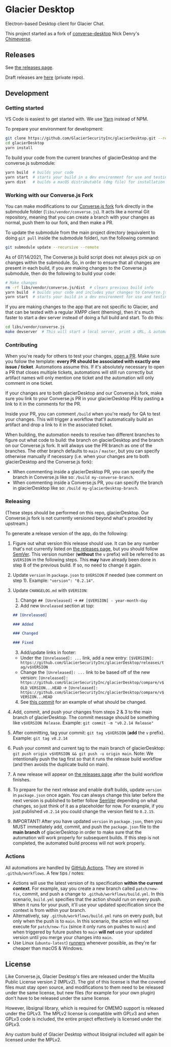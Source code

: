 # Glacier Desktop

Electron-based Desktop client for Glacier Chat.

This project started as a fork of [converse-desktop](https://github.com/conversejs/converse-desktop) Nick Denry's [Chimeverse](https://github.com/conversejs/converse-desktop).

## Releases

See [the releases page](https://github.com/GlacierSecurityInc/glacierDesktop-pub/releases).

Draft releases are [here](https://github.com/GlacierSecurityInc/glacierDesktop/releases) (private repo).

## Development

### Getting started

VS Code is easiest to get started with. We use [Yarn](https://classic.yarnpkg.com/lang/en/) instead of NPM.

To prepare your environment for development:
```bash
git clone https://github.com/GlacierSecurityInc/glacierDesktop.git --recurse-submodules
cd glacierDesktop
yarn install
```

To build your code from the current branches of glacierDesktop and the converse.js submodule:
```bash
yarn build  # builds your code 
yarn start  # starts your build in a dev environment for use and testing
yarn dist   # builds a macOS distributable (dmg file) for installation
```

### Working with our Converse.js Fork

You can make modifications to our [Converse.js fork](https://github.com/GlacierSecurityInc/converse.js) fork directly in the submodule folder (`libs/vendor/converse.js`). It acts like a normal Git repository, meaning that you can create a branch with your changes as normal, push them to our fork, and then make a PR.

To update the submodule from the main project directory (equivalent to doing `git pull` inside the submodule folder), run the following command:
```bash
git submodule update --recursive --remote
```

As of 07/14/2021, The Converse.js build script does not always pick up on changes within the submodule. So, in order to ensure that all changes are present in each build, if you are making changes to the Converse.js submodule, then do the following to build your code:

```bash
# Make changes
rm -rf libs/vendor/converse.js/dist  # clears previous build info
yarn build  # builds your code and includes your changes to Converse.js
yarn start  # starts your build in a dev environment for use and testing
```

If you are making changes to the app that are not specific to Glacier, and that can be tested with a regular XMPP client (theming), then it's much faster to start a dev server instead of doing a full build and start.  To do this:

```bash
cd libs/vendor/converse.js
make devserver  # This will start a local server, print a URL, & automatically reload in the browser when code changes
```

### Contributing 

When you're ready for others to test your changes, [open a PR](https://github.com/GlacierSecurityInc/glacierDesktop/compare). Make sure you follow the template: **every PR should be associated with exactly one issue / ticket**. Automations assume this. If it's absolutely necessary to open a PR that closes multiple tickets, automations will still run correctly but artifact names will only mention one ticket and the automation will only comment in one ticket.

If your changes are to both glacierDesktop and our Converse.js fork, make sure you link to your Converse.js PR in your glacierDesktop PR by pasting a link to it in the comments for the PR.

Inside your PR, you can comment `/build` when you're ready for QA to test your changes. This will trigger a workflow that'll automatically build an artifact and drop a link to it in the associated ticket.

When building, the automation needs to resolve two different branches to figure out what code to build: the branch on glacierDesktop and the branch on our Converse.js fork. It will always use the PR branch as one of the branches. The other branch defaults to `main` / `master`, but you can specify otherwise manually if necessary (i.e. when your changes are to both glacierDesktop and the Converse.js fork):
- When commenting inside a glacierDesktop PR, you can specify the branch in Converse.js like so: `/build my-converse-branch`.
- When commenting inside a Converse.js PR, you can specify the branch in glacierDesktop like so: `/build my-glacierDesktop-branch`.

### Releasing

(These steps should be performed on this repo, glacierDesktop. Our Converse.js fork is not currently versioned beyond what's provided by upstream.)

To generate a release version of the app, do the following:

1. Figure out what version this release should use. It can be any number that's not currently listed on [the releases page](https://github.com/GlacierSecurityInc/glacierDesktop/releases), but you should follow [SemVer](https://semver.org/spec/v2.0.0.html). This version number (**without** the `v` prefix) will be referred to as `$VERSION` in the following steps. This **may** have already been done in step 8 of the previous build. If so, no need to change it again.

2. Update `version` in `package.json` to `$VERSION` if needed (see comment on step 1). Example: `"version": "0.2.14"`.

3. Update `CHANGELOG.md` with `$VERSION`:
    1. Change `## [Unreleased]` -> `## [$VERSION] - year-month-day`
    2. Add new `Unreleased` section at top:
    ```markdown
    ## [Unreleased]

    ### Added

    ### Changed

    ### Fixed

    ```
    3. Add/update links in footer:
      - Under the `[Unreleased]: ...` link, add a new entry: `[$VERSION]: https://github.com/GlacierSecurityInc/glacierDesktop/releases/tag/v$VERSION`
      - Change the `[Unreleased]: ...` link to be based off of the new version: `[Unreleased]: https://github.com/GlacierSecurityInc/glacierDesktop/compare/v$OLD_VERSION...HEAD` -> `[Unreleased]: https://github.com/GlacierSecurityInc/glacierDesktop/compare/v$VERSION...HEAD`
    4. See [this commit](https://github.com/GlacierSecurityInc/glacierDesktop/commit/56988a4a91cb3284c5ee74778692dc591601974d#diff-06572a96a58dc510037d5efa622f9bec8519bc1beab13c9f251e97e657a9d4ed) for an example of what should be changed.

4. Add, commit, and push your changes from steps 2 & 3 to the main branch of glacierDesktop. The commit message should be something like `v$VERSION Release`. Example: `git commit -m "v0.2.14 Release"`

5. After committing, tag your commit: `git tag v$VERSION` (**add** the `v` prefix). Example: `git tag v0.2.14`

6. Push your commit and current tag to the main branch of glacierDesktop: `git push origin v$VERSION && git push -u origin main`.  Note: We intentionally push the tag first so that it runs the release build workflow (and then avoids the duplicate build on main).

7. A new release will appear on [the releases page](https://github.com/GlacierSecurityInc/glacierDesktop/releases) after the build workflow finishes.

8. To prepare for the next release and enable draft builds, update `version` in `package.json` once again. You can always change this later before the next version is published to better follow [SemVer](https://semver.org/spec/v2.0.0.html) depending on what changes, so just think of it as a placeholder for now. For example, if you just published `v0.2.14` you could change the version field to `0.2.15`.

9. IMPORTANT! After you have updated `version` in `package.json`, then you MUST immediately add, commit, and push the `package.json` file to the **main branch** of glacierDesktop in order to make sure that the automation will work properly for subsequent builds. If this step is not completed, the automated build process will not work properly.

### Actions

All automations are handled by [GitHub Actions](https://docs.github.com/en/actions/learn-github-actions). They are stored in `.github/workflows`. A few tips / notes:

- Actions will use the latest version of its specification **within the current context**. For example, say you create a new branch called `patch/new-fix`, commit, and push a change to `.github/workflows/build.yml`. In this scenario, `build.yml` specifies that the action should run on every push. When it runs for your push, it'll use your updated specification since the context is from within your branch.
- Alternatively, say `.github/workflows/build.yml` runs on every push, but only when the push is to `main`. In this scenario, the action will not execute for `patch/new-fix` (since it only runs on pushes to `main`) and when triggered by future pushes to `main` **will not** use your updated version until you merge your changes into `main`.
- Use Linux (`ubuntu-latest`) [runners](https://docs.github.com/en/actions/using-github-hosted-runners/about-github-hosted-runners) whenever possible, as they're far cheaper than macOS & Windows.

## License

Like Converse.js, Glacier Desktop's files are released under the Mozilla Public License version 2 (MPLv2). The gist of this license is that the covered files must stay open source, and modifications to them need to be released under the same license, but new files (for example for your own plugin) don't have to be released under the same license.

However, libsignal library, which is required for OMEMO support is released under the GPLv3. The MPLv2 license is compatible with GPLv3 and when GPLv3 code is included, the entire project effectively is licensed under the GPLv3.

Any custom build of Glacier Desktop without libsignal included will again be licensed under the MPLv2.

